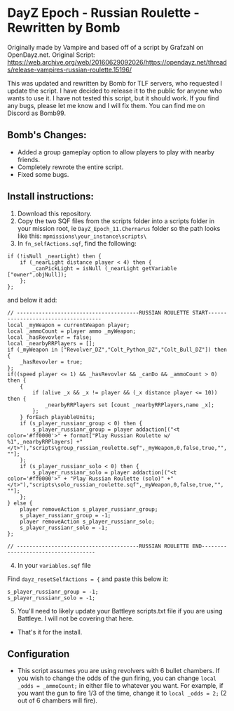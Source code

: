 # DayZ Epoch - Russian Roulette - Rewritten by Bomb
Originally made by Vampire and based off of a script by Grafzahl on OpenDayz.net. Original Script: https://web.archive.org/web/20160629092026/https://opendayz.net/threads/release-vampires-russian-roulette.15196/

This was updated and rewritten by Bomb for TLF servers, who requested I update the script. I have decided to release it to the public for anyone who wants to use it. I have not tested this script, but it should work. If you find any bugs, please let me know and I will fix them. You can find me on Discord as Bomb99.


## Bomb's Changes:
* Added a group gameplay option to allow players to play with nearby friends.
* Completely rewrote the entire script.
* Fixed some bugs.

## Install instructions:
1. Download this repository.
2. Copy the two SQF files from the scripts folder into a scripts folder in your mission root, ie `DayZ_Epoch_11.Chernarus` folder so the path looks like this: `mpmissions\your_instance\scripts\`
3. In `fn_selfActions.sqf`, find the following:
~~~sqf
if (!isNull _nearLight) then {
    if (_nearLight distance player < 4) then {
        _canPickLight = isNull (_nearLight getVariable ["owner",objNull]);
    };
};
~~~

and below it add:
~~~sqf
// ---------------------------------------RUSSIAN ROULETTE START------------------------------------
local _myWeapon = currentWeapon player;
local _ammoCount = player ammo _myWeapon;
local _hasRevovler = false;
local _nearbyRRPlayers = [];
if (_myWeapon in ["Revolver_DZ","Colt_Python_DZ","Colt_Bull_DZ"]) then {
    _hasRevovler = true;
};
if((speed player <= 1) && _hasRevovler && _canDo && _ammoCount > 0) then {
    {
        if (alive _x && _x != player && (_x distance player <= 10)) then {
            _nearbyRRPlayers set [count _nearbyRRPlayers,name _x];
        };
    } forEach playableUnits;
    if (s_player_russianr_group < 0) then {
        s_player_russianr_group = player addaction[("<t color='#ff0000'>" + format["Play Russian Roulette w/ %1",_nearbyRRPlayers] +"</t>"),"scripts\group_russian_roulette.sqf",_myWeapon,0,false,true,"", ""];
    };
    if (s_player_russianr_solo < 0) then {
        s_player_russianr_solo = player addaction[("<t color='#ff0000'>" + "Play Russian Roulette (solo)" +"</t>"),"scripts\solo_russian_roulette.sqf",_myWeapon,0,false,true,"", ""];
    };
} else {
    player removeAction s_player_russianr_group;
    s_player_russianr_group = -1;
    player removeAction s_player_russianr_solo;
    s_player_russianr_solo = -1;
};
 
// ---------------------------------------RUSSIAN ROULETTE END------------------------------------
~~~

4. In your `variables.sqf` file

Find `dayz_resetSelfActions = {` and paste this below it:
~~~sqf
s_player_russianr_group = -1;
s_player_russianr_solo = -1;
~~~

5. You'll need to likely update your Battleye scripts.txt file if you are using Battleye. I will not be covering that here.

* That's it for the install.

## Configuration
* This script assumes you are using revolvers with 6 bullet chambers. If you wish to change the odds of the gun firing, you can change `local _odds = _ammoCount;` in either file to whatever you want. For example, if you want the gun to fire 1/3 of the time, change it to `local _odds = 2;` (2 out of 6 chambers will fire).